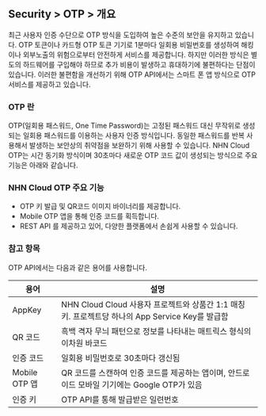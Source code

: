 ## Security > OTP > 개요

최근 사용자 인증 수단으로 OTP 방식을 도입하여 높은 수준의 보안을 유지하고 있습니다. OTP 토큰이나 카드형 OTP 토큰 기기로 1분마다 일회용 비밀번호를 생성하여 해킹이나 외부노출의 위험으로부터 안전하게 서비스를 제공합니다. 하지만 이러한 방식은 별도의 하드웨어를 구입해야 하므로 추가 비용이 발생하고 휴대하기에 불편하다는 단점이 있습니다. 이러한 불편함을 개선하기 위해 OTP API에서는 스마트 폰 앱 방식으로 OTP 서비스를 제공하고 있습니다.

### OTP 란 

OTP(일회용 패스워드, One Time Password)는 고정된 패스워드 대신 무작위로 생성되는 일회용 패스워드를 이용하는 사용자 인증 방식입니다. 동일한 패스워드를 반복 사용해서 발생하는 보안상의 취약점을 보완하기 위해 사용할 수 있습니다.
NHN Cloud OTP는 시간 동기화 방식이며 30초마다 새로운 OTP 코드 값이 생성되는 방식으로 주요 기능은 아래와 같습니다.


### NHN Cloud OTP 주요 기능

- OTP 키 발급 및 QR코드 이미지 바이너리를 제공합니다.
- Mobile OTP 앱을 통해 인증 코드를 획득합니다.
- REST API 를 제공하고 있어, 다양한 플랫폼에서 손쉽게 사용할 수 있습니다.

### 참고 항목

OTP API에서는 다음과 같은 용어를 사용합니다.

|용어|	설명|
|---|---|
|AppKey|NHN Cloud Cloud 사용자 프로젝트와 상품간 1:1 매칭키. 프로젝트당 하나의 App Service Key를 발급함|
|QR 코드|	흑백 격자 무늬 패턴으로 정보를 나타내는 매트릭스 형식의 이차원 바코드|
|인증 코드|일회용 비밀번호로 30초마다 갱신됨|
|Mobile OTP 앱|QR 코드를 스캔하여 인증 코드를 제공하는 앱이며, 안드로이드 모바일 기기에는 Google OTP가 있음|
|인증 키|OTP API를 통해 발급받은 일련번호|
